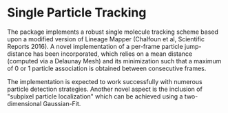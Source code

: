 Single Particle Tracking 
=======

The package implements a robust single molecule tracking scheme based upon a modified version of Lineage Mapper (Chalfoun et al, Scientific Reports 2016). A novel implementation of a per-frame particle jump-distance has been incorporated, which relies on a mean distance (computed via a Delaunay Mesh) and its minimization such that a maximum of 0 or 1 particle association is obtained between consecutive frames. 

The implementation is expected to work successfully with numerous particle detection strategies. Another novel aspect is the inclusion of 
"subpixel particle localization" which can be achieved using a two-dimensional Gaussian-Fit.

